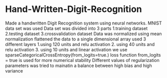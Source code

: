 # Hand-Written-Digit-Recognition
Made a handwritten Digit Recognition system using neural networks. MNIST data set was used Data set was divided into 3 parts 1.training dataset 2.testing dataset 3.crossvalidation dataset Data was normalized using mean normalization flattened the data to a single dimensional array used 3 different layers 1.using 120 units and relu activation 2. using 40 units and relu activation 3. using 10 units and linear activation we use sparseCategoricalCrossEntropy(from_logits=true.) loss function from_logits = true is used for more numerical stability Different values of regularization parameters was tried to mainatin a balance between high bias and high variance
